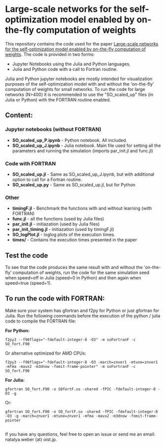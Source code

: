 # Large-scale networks for the self-optimization model enabled by on-the-fly computation of weights

This repository contains the code used for the paper [Large-scale networks for the self-optimization model enabled by on-the-fly computation of weights](https://arxiv.org/abs/2211.01698). The code is provided in two forms:

* Jupyter Notebooks using the Julia and Python languages. 
* Julia and Python code with a call to Fortran routine.

Julia and Python jupyter notebooks are mostly intended for visualization purposes of the self-optimization model with and without the 'on-the-fly' computation of weights for small networks. To run the code for large networks (N>400) it is recommended to use the "SO_scaled_up" files (in Julia or Python) with the FORTRAN routine enabled. 

## Content:

### Jupyter notebooks (without FORTRAN)
* **SO_scaled_up_P.ipynb** - Python notebook. All included.
* **SO_scaled_up_J.ipynb** - Julia notebook. Main file used for setting all the parameters and running the simulation (imports par_init.jl and func.jl)

### Code with FORTRAN
* **SO_scaled_up.jl** - Same as SO_scaled_up_J.ipynb, but with additional option to call for a Fortran routine.
* **SO_scaled_up.py** - Same as SO_scaled_up.jl, but for Python

### Other
* **timingF.jl** - Benchmark the functions with and without learning (with FORTRAN)
* **func.jl** - all the functions (used by Julia files)
* **par_init.jl** - initiazation (used by Julia files)
* **par_init_timing.jl** - initiazation (used by timingF.jl)
* **SO_logPlot.jl** - loglog plots of the execution times.
* **times/** - Contains the execution times presented in the paper

## Test the code
To see that the code produces the same result with and without the 'on-the-fly' computation of weights, run the code for the same simulation seed when speed=off in Julia (speed=0 in Python) and then again when speed=true (speed=1).


## To run the code with FORTRAN:
Make sure your system has gfortran and f2py for Python or just gfortran for Julia. Run the following commands before the execution of the python / julia code to compile the FORTRAN file:

**For Python:**

`f2py3 --f90flags="-fdefault-integer-8 -O3" -m soFortranF -c SO_fort.F90`

Or alternative optimized for AMD CPUs:

`f2py3 --f90flags="-fdefault-integer-8 -O3 -march=znver1 -mtune=znver1 -mfma -mavx2 -m3dnow -fomit-frame-pointer" -m soFortranF -c SO_fort.F90`

**For Julia:**

`gfortran SO_fort.F90 -o SOfortF.so -shared -fPIC -fdefault-integer-8 -O3 -g`

Or:

`gfortran SO_fort.F90 -o SO_fortF.so -shared -fPIC -fdefault-integer-8 -O3 -g -march=znver1 -mtune=znver1 -mfma -mavx2 -m3dnow -fomit-frame-pointer`

## 

If you have any questions, feel free to open an issue or send me an email: natalya.weber (at) oist.jp.
